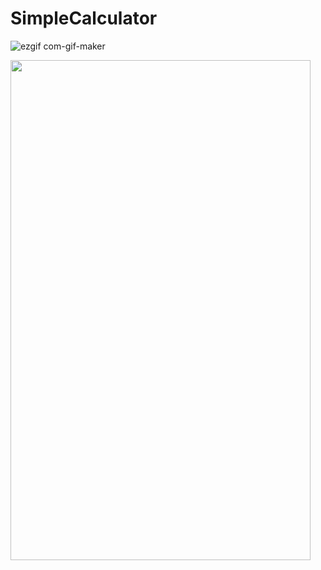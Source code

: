 # SimpleCalculator

![ezgif com-gif-maker](https://github.com/ChandanPurbey/SimpleCalculator/assets/66569043/5636e0da-e8b7-4567-8ca7-aaf1017dd6e3)

<img src="https://user-images.githubusercontent.com/66569043/243154272-97ef415d-fcb4-40d1-a113-a781c8544bb2.jpg" width="480" height="800">

